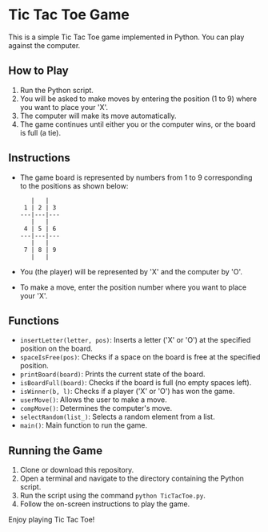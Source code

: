 # Tic Tac Toe Game

This is a simple Tic Tac Toe game implemented in Python. You can play against the computer.

## How to Play

1. Run the Python script.
2. You will be asked to make moves by entering the position (1 to 9) where you want to place your 'X'.
3. The computer will make its move automatically.
4. The game continues until either you or the computer wins, or the board is full (a tie).

## Instructions

- The game board is represented by numbers from 1 to 9 corresponding to the positions as shown below:
    ```
       |   |
     1 | 2 | 3
    ---|---|---
       |   |
     4 | 5 | 6
    ---|---|---
       |   |
     7 | 8 | 9
       |   |
    ```

- You (the player) will be represented by 'X' and the computer by 'O'.
- To make a move, enter the position number where you want to place your 'X'.

## Functions

- `insertLetter(letter, pos)`: Inserts a letter ('X' or 'O') at the specified position on the board.
- `spaceIsFree(pos)`: Checks if a space on the board is free at the specified position.
- `printBoard(board)`: Prints the current state of the board.
- `isBoardFull(board)`: Checks if the board is full (no empty spaces left).
- `isWinner(b, l)`: Checks if a player ('X' or 'O') has won the game.
- `userMove()`: Allows the user to make a move.
- `compMove()`: Determines the computer's move.
- `selectRandom(list_)`: Selects a random element from a list.
- `main()`: Main function to run the game.

## Running the Game

1. Clone or download this repository.
2. Open a terminal and navigate to the directory containing the Python script.
3. Run the script using the command `python TicTacToe.py`.
4. Follow the on-screen instructions to play the game.

Enjoy playing Tic Tac Toe!
